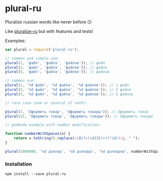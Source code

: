 # plural-ru

Pluralize russian words like never before 😏

Like [pluralize-ru](https://github.com/kulakowka/pluralize-ru) but with features and tests!

Examples:

```js
var plural = require('plural-ru');

// common and simple use:
plural(1, 'файл', 'файла', 'файлов')); // файл
plural(2, 'файл', 'файла', 'файлов')); // файла
plural(5, 'файл', 'файла', 'файлов')); // файлов

// common use:
plural(1, '%d файл', '%d файла', '%d файлов')); // 1 файл
plural(2, '%d файл', '%d файла', '%d файлов')); // 2 файла
plural(5, '%d файл', '%d файла', '%d файлов')); // 5 файлов

// rare case (one or several of smth):

plural(1, 'Оформить товар', 'Оформить товары')); // Оформить товар
plural(21, 'Оформить товар', 'Оформить товары')); // Оформить товары

// godmode example with number modification:

function numberWithSpaces(x) {
    return x.toString().replace(/\B(?=(\d{3})+(?!\d))/g, " ");
}

plural(1000000, '%d доллар', '%d доллара', '%d долларов', numberWithSpaces); // 1 000 000 долларов
```

### Installation

```
npm install --save plural-ru
```

